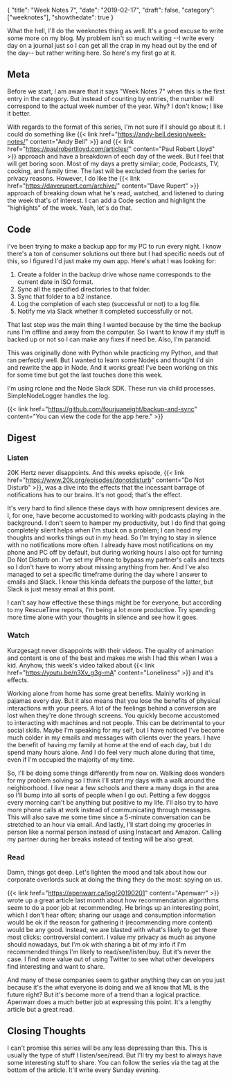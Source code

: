 {
  "title": "Week Notes 7",
  "date": "2019-02-17",
  "draft": false,
  "category": ["weeknotes"],
  "showthedate": true
}

What the hell, I'll do the weeknotes thing as well. It's a good excuse to write some more on my blog. My problem isn't so much writing --I write every day on a journal just so I can get all the crap in my head out by the end of the day-- but rather writing here. So here's my first go at it.

## Meta
Before we start, I am aware that it says "Week Notes 7" when this is the first entry in the category. But instead of counting by entries, the number will correspond to the actual week number of the year. Why? I don't know; I like it better.

With regards to the format of this series, I'm not sure if I should go about it. I could do something like {{< link href="https://andy-bell.design/week-notes/" content="Andy Bell" >}} and {{< link href="https://paulrobertlloyd.com/articles/" content="Paul Robert Lloyd" >}} approach and have a breakdown of each day of the week. But I feel that will get boring soon. Most of my days a pretty similar; code, Podcasts, TV, cooking, and family time. The last will be excluded from the series for privacy reasons. However, I do like the {{< link href="https://daverupert.com/archive/" content="Dave Rupert" >}} approach of breaking down what he's read, watched, and listened to during the week that's of interest. I can add a Code section and highlight the "highlights" of the week. Yeah, let's do that.

## Code
I've been trying to make a backup app for my PC to run every night. I know there's a ton of consumer solutions out there but I had specific needs out of this, so I figured I'd just make my own app. Here's what I was looking for:
1. Create a folder in the backup drive whose name corresponds to the current date in ISO format.
2. Sync all the specified directories to that folder.
3. Sync that folder to a b2 instance.
4. Log the completion of each step (successful or not) to a log file.
5. Notify me via Slack whether it completed successfully or not.

That last step was the main thing I wanted because by the time the backup runs I'm offline and away from the computer. So I want to know if my stuff is backed up or not so I can make any fixes if need be. Also, I'm paranoid.

This was originally done with Python while practicing my Python, and that ran perfectly well. But I wanted to learn some Nodejs and thought I'd sin and rewrite the app in Node. And it works great! I've been working on this for some time but got the last touches done this week.

I'm using rclone and the Node Slack SDK. These run via child processes. SimpleNodeLogger handles the log.

{{< link href="https://github.com/fourjuaneight/backup-and-sync" content="You can view the code for the app here." >}}

## Digest
### Listen
20K Hertz never disappoints. And this weeks episode, {{< link href="https://www.20k.org/episodes/donotdisturb" content="Do Not Disturb" >}}, was a dive into the effects that the incessant barrage of notifications has to our brains. It's not good; that's the effect.

It's very hard to find silence these days with how omnipresent devices are. I, for one, have become accustomed to working with podcasts playing in the background. I don't seem to hamper my productivity, but I do find that going completely silent helps when I'm stuck on a problem; I can head my thoughts and works things out in my head. So I'm trying to stay in silence with no notifications more often. I already have most notifications on my phone and PC off by default, but during working hours I also opt for turning Do Not Disturb on. I've set my iPhone to bypass my partner's calls and texts so I don't have to worry about missing anything from her. And I've also managed to set a specific timeframe during the day where I answer to emails and Slack. I know this kinda defeats the purpose of the latter, but Slack is just messy email at this point.

I can't say how effective these things might be for everyone, but according to my RescueTime reports, I'm being a lot more productive. Try spending more time alone with your thoughts in silence and see how it goes.

### Watch
Kurzgesagt never disappoints with their videos. The quality of animation and content is one of the best and makes me wish I had this when I was a kid. Anyhow, this week's video talked about {{< link href="https://youtu.be/n3Xv_g3g-mA" content="Loneliness" >}} and it's effects. 

Working alone from home has some great benefits. Mainly working in pajamas every day. But it also means that you lose the benefits of physical interactions with your peers. A lot of the feelings behind a conversion are lost when they're done through screens. You quickly become accustomed to interacting with machines and not people. This can be detrimental to your social skills. Maybe I'm speaking for my self, but I have noticed I've become much colder in my emails and messages with clients over the years. I have the benefit of having my family at home at the end of each day, but I do spend many hours alone. And I do feel very much alone during that time, even if I'm occupied the majority of my time.

So, I'll be doing some things differently from now on. Walking does wonders for my problem solving so I think I'll start my days with a walk around the neighborhood. I live near a few schools and there a many dogs in the area so I'll bump into all sorts of people when I go out. Petting a few doggos every morning can't be anything but positive to my life. I'll also try to have more phone calls at work instead of communicating through messages. This will also save me some time since a 5-minute conversation can be stretched to an hour via email. And lastly, I'll start doing my groceries in person like a normal person instead of using Instacart and Amazon. Calling my partner during her breaks instead of texting will be also great.

### Read
Damn, things got deep. Let's lighten the mood and talk about how our corporate overlords suck at doing the thing they do the most: spying on us.

{{< link href="https://apenwarr.ca/log/20190201" content="Apenwarr" >}} wrote up a great article last month about how recommendation algorithms seem to do a poor job at recommending. He brings up an interesting point, which I don't hear often; sharing our usage and consumption information would be ok if the reason for gathering it (recommending more content) would be any good. Instead, we are blasted with what's likely to get there most clicks: controversial content. I value my privacy as much as anyone should nowadays, but I'm ok with sharing a bit of my info if I'm recommended things I'm likely to read/see/listen/buy. But it's never the case. I find more value out of using Twitter to see what other developers find interesting and want to share.

And many of these companies seem to gather anything they can on you just because it's the what everyone is doing and we all know that ML is the future right? But it's become more of a trend than a logical practice. Apenwarr does a much better job at expressing this point. It's a lengthy article but a great read.

## Closing Thoughts
I can't promise this series will be any less depressing than this. This is usually the type of stuff I listen/see/read. But I'll try my best to always have some interesting stuff to share. You can follow the series via the tag at the bottom of the article. It'll write every Sunday evening.